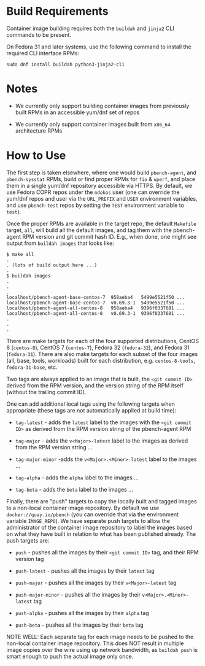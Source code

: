 # Build Requirements

Container image building requires both the `buildah` and `jinja2` CLI
commands to be present.

On Fedora 31 and later systems, use the following command to install the
required CLI interface RPMs:

    sudo dnf install buildah python3-jinja2-cli

# Notes

  * We currently only support building container images from previously
    built RPMs in an accessible yum/dnf set of repos

  * We currently only support container images built from `x86_64`
    architecture RPMs

# How to Use

The first step is taken elsewhere, where one would build `pbench-agent`,
and `pbench-sysstat` RPMs, build or find proper RPMs for `fio` & `uperf`,
and place them in a single yum/dnf repository accessible via HTTPS.  By
default, we use Fedora COPR repos under the `ndokos` user (one can
override the yum/dnf repos and user via the `URL_PREFIX` and `USER`
environment variables, and use `pbench-test` repos by setting the `TEST`
environment variable to `test`). 

Once the proper RPMs are available in the target repo, the default
`Makefile` target, `all`, will build all the default images, and tag
them with the pbench-agent RPM version and git commit hash ID.  E.g.,
when done, one might see output from `buildah images` that looks like:

```
$ make all
.
. (lots of build output here ...)
.
$ buildah images
.
.
.
localhost/pbench-agent-base-centos-7  958aeba4   5499e5521f50 ...
localhost/pbench-agent-base-centos-7  v0.69.3-1  5499e5521f50 ...
localhost/pbench-agent-all-centos-8   958aeba4   9396f0337681 ...
localhost/pbench-agent-all-centos-8   v0.69.3-1  9396f0337681 ...
.
.
.
```

There are make targets for each of the four supported distributions,
CentOS 8 (`centos-8`), CentOS 7 (`centos-7`), Fedora 32 (`fedora-32`),
and Fedora 31 (`fedora-31`).  There are also make targets for each
subset of the four images (all, base, tools, workloads) built for
each distribution, e.g. `centos-8-tools`, `fedora-31-base`, etc.

Two tags are always applied to an image that is built, the `<git
commit ID>` derived from the RPM version, and the version string of
the RPM itself (without the trailing commit ID).

One can add additional local tags using the following targets when
appropriate (these tags are not automatically applied at build time):

 * `tag-latest` - adds the `latest` label to the images with the
   `<git commit ID>` as derived from the RPM version string of the
   pbench-agent RPM

 * `tag-major` - adds the `v<Major>-latest` label to the images
   as derived from the RPM version string ...

 * `tag-major-minor` -adds the `v<Major>.<Minor>-latest` label to
   the images ...

 * `tag-alpha` - adds the `alpha` label to the images ...

 * `tag-beta` - adds the `beta` label to the images ...

Finally, there are "push" targets to copy the locally built and
tagged images to a non-local container image repository.  By default
we use `docker://quay.io/pbench` (you can override that via the
environment variable `IMAGE_REPO`).  We have separate push targets to
allow the administrator of the container image repository to label the
images based on what they have built in relation to what has been
published already.  The push targets are:

 * `push` - pushes all the images by their `<git commit ID>` tag,
   and their RPM version tag

 * `push-latest` - pushes all the images by their `latest` tag

 * `push-major` - pushes all the images by their `v<Major>-latest`
   tag

 * `push-major-minor` - pushes all the images by their
   `v<Major>.<Minor>-latest` tag

 * `push-alpha` - pushes all the images by their `alpha` tag

 * `push-beta` - pushes all the images by their `beta` tag

NOTE WELL: Each separate tag for each image needs to be pushed to
the non-local container image repository.  This does NOT result in
multiple image copies over the wire using up network bandwidth, as
`buildah push` is smart enough to push the actual image only once.
